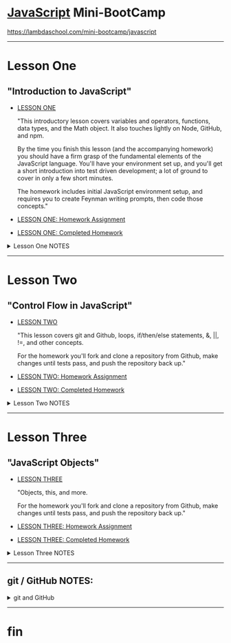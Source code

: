 # [JavaScript](https://www.javascript.com) Mini-BootCamp

https://lambdaschool.com/mini-bootcamp/javascript

***

# Lesson One
## "Introduction to JavaScript"
- [LESSON ONE](https://youtu.be/fjjebMXE-P8)

   "This introductory lesson covers variables and operators, functions, data types, and the Math object. It also touches lightly on Node, GitHub, and npm.

   By the time you finish this lesson (and the accompanying homework) you should have a firm grasp of the fundamental elements of the JavaScript language. You'll have your environment set up, and you'll get a short introduction into test driven development; a lot of ground to cover in only a few short minutes.

   The homework includes initial JavaScript environment setup, and requires you to create Feynman writing prompts, then code those concepts."

- [LESSON ONE: Homework Assignment](https://github.com/SunJieMing/js-minicamp-homework-1)
- [LESSON ONE: Completed Homework](https://github.com/mixelpixel/JavaScript-mini-bootcamp/tree/master/js-minicamp-homework-1-master)

<details><summary>Lesson One NOTES</summary><p>

  ### LESSON ONE NOTES

  - [@07min](https://youtu.be/fjjebMXE-P8?t=7m) Lecture starts
  - [@8m20s](https://youtu.be/fjjebMXE-P8?t=8m20s) download node nodejs.org
  - [@09min](https://youtu.be/fjjebMXE-P8?t=9) command line basics
  - [@11min](https://youtu.be/fjjebMXE-P8?t=11) JS declaring variables with "var" keyword & using console.log() for printing to screen/stdout.

  JS is not "strongly Typed" - var works for eVARything (as opposed to C int, char, float, etc.)

  ```js
  var variable_name   = 'something'; // strings
  var favorite_number = 15;          // integers
  var likesPizza      = true;        // Boolean
  var age             = 30;
  var age             = age + 10;    // arithmetic + - / *
  var remainder       = 20 % 7       // % modular arithmetic returns the remainder

  console.log(variable_name);
  console.log(favorite_number);
  console.log(likesPizza);
  console.log(age);
  console.log(remainder):

  etc...
  ```

  - [@26min](https://youtu.be/fjjebMXE-P8?t=26) Concatenation

  ```js
  var firstName = 'Ben';
  var lastName = 'Nelson';
  var fullName = firstName + ' ' + lastName;

  console.log(fullName);
  ```

  - [@28m20s](https://youtu.be/fjjebMXE-P8?t=28m20s) Global Objects, methods and properties, e.g. the "Math" object with methods: powers, round, ceil, floor, etc.

  ```js
  var twoCubed = Math.pow(2, 3);

  console.log(twoCubed);
  ```
  - [@31m25s](https://youtu.be/fjjebMXE-P8?t=31m25s) All strings have the property: Length
  ```js
  var greeting = "Hello World!";
  var greetingLength = greeting.length;

  console.log(greetingLength);
  ```

  - [@32m45s](https://youtu.be/fjjebMXE-P8?t=32m45s) Function

  ```js
  function funcName() {
    console.log('Hello');
  }

  console.log('Hi'); // gets printed first
  funcName(); // invokes the function
  ```

  - [@8m20s](https://youtu.be/fjjebMXE-P8?t=8m20s) Function Arguments, using keyword "function", function naming conventions (actions) and camelCase.

  ```js
  function funcName(argument) {
    var greeting = 'Hello ' + argument);
    console.log(greeting);
  }

  var name1 = 'Ben'
  funcName(name1);
  funcName('Fred');
  funcName('Ted');
  funcName('Bob');
  funcName('Alice');
  funcName('Betty');
  ```

  -  [@45min](https://youtu.be/fjjebMXE-P8?t=45m) Return

  ```js
  function addTwoNumbers(x,y) {
    // console.log(x, y);
    var sum = x + y;
    return sum;
  }

  addTwoNumbers(2, 3);

  var value = addTwoNumbers(3,4);

  console.log(value);
  ```

  - [@50min](https://youtu.be/fjjebMXE-P8?t=50m) Scope

  ```js
  function addTwoNumbers(x,y) {
    // console.log(x, y);
    var sum = x + y; // <--- "sum" is declared INSIDE the function
    // return x + y
    return sum;
  }
  var value = addTwoNumbers(3,4);
  console.log(value);

  console.log(sum);  // <--- "sum" is scoped inside the function. NOT accessible outside the function.
  ```
  - [@51m30s](https://youtu.be/fjjebMXE-P8?t=51m30s) Branching Control Flow

  ```js
  function canDrive(age) {
    if (age >= 16) {
      return true;
    }
    return false;
  }

  var myAge = 50;
  var iCanDrive = canDrive(myAge);
  console.log(iCanDrive);

  var hisAge = 10;
  var = heCanDrive = canDrive(hisAge);
  console.log(heCanDrive);

  var herAge = 16;
  var sheCanDrive = canDrive(herAge);
  console.log(sheCanDrive);
  ```

  - [@57m45s](https://youtu.be/fjjebMXE-P8?t=57m45s) Homework on github, npm install (comes with node), `npm test`

  - [@1h9m](https://youtu.be/fjjebMXE-P8?t=1h9m) Q&A

</p></details>

***

# Lesson Two
## "Control Flow in JavaScript"
- [LESSON TWO](https://youtu.be/4LNf5qcQWHQ)

   "This lesson covers git and Github, loops, if/then/else statements, &, ||, !=, and other concepts.

   For the homework you'll fork and clone a repository from Github, make changes until tests pass, and push the repository back up."
- [LESSON TWO: Homework Assignment](https://github.com/SunJieMing/js-minicamp-homework-2)  
- [LESSON TWO: Completed Homework]()  

<details><summary>Lesson Two NOTES</summary><p>

### LESSON TWO NOTES

</p></details>

***

# Lesson Three
## "JavaScript Objects"
- [LESSON THREE](https://youtu.be/Dc6YcYsT3UM)

   "Objects, this, and more.

   For the homework you'll fork and clone a repository from Github, make changes until tests pass, and push the repository back up."
- [LESSON THREE: Homework Assignment](https://github.com/SunJieMing/js-minicamp-homework-3)  
- [LESSON THREE: Completed Homework]()  

<details><summary>Lesson Three NOTES</summary><p>

### LESSON THREE NOTES

</p></details>

***

## git / GitHub NOTES:

<details><summary>git and GitHub</summary><p>

I initialized this repository as a local `git init` and **_then_** set up the GitHub repository.  
- `mkdir JavaScript-mini-bootcamp`
- `cd JavaScript-mini-bootcamp`
- `git init`
- `touch README.md`
- `touch .gitignore`
- `git status`
- `git add .`
- `git commit -m "first!"`
- @GitHub.com I made a new repository: "JavaScript-mini-bootcamp" (no README.md or .gitignore)
- copied the URL: https://github.com/mixelpixel/JavaScript-mini-bootcamp.git
- `git remote add origin https://github.com/mixelpixel/JavaScript-mini-bootcamp.git`
- `git remote -v`
- `git push -u origin master`

Per: https://help.github.com/articles/adding-an-existing-project-to-github-using-the-command-line/  

</p></details>

***

# fin
